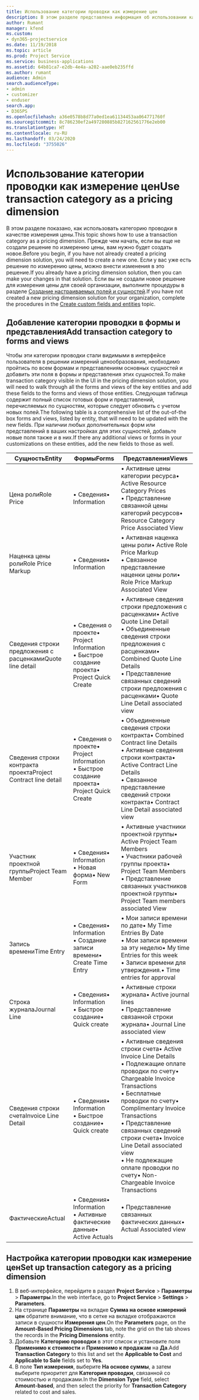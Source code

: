 ```yaml
---
title: Использование категории проводки как измерение цен
description: В этом разделе представлена информация об использовании категории проводки в качестве измерения цены.
author: Rumant
manager: kfend
ms.custom:
- dyn365-projectservice
ms.date: 11/19/2018
ms.topic: article
ms.prod: Project Service
ms.service: business-applications
ms.assetid: 64b81ca7-e2db-4e4a-a202-aae0eb235ffd
ms.author: rumant
audience: Admin
search.audienceType:
- admin
- customizer
- enduser
search.app:
- D365PS
ms.openlocfilehash: a36e0578b8d77a0ed1ea61134453aa064771760f
ms.sourcegitcommit: 8c786230ef2a497280885b827162561776e2eb00
ms.translationtype: HT
ms.contentlocale: ru-RU
ms.lasthandoff: 03/24/2020
ms.locfileid: "3755026"
---
```

# <a name="use-transaction-category-as-a-pricing-dimension"></a><span data-ttu-id="29208-103">Использование категории проводки как измерение цен</span><span class="sxs-lookup"><span data-stu-id="29208-103">Use transaction category as a pricing dimension</span></span>
<span data-ttu-id="29208-104">В этом разделе показано, как использовать категорию проводки в качестве измерения цены.</span><span class="sxs-lookup"><span data-stu-id="29208-104">This topic shows how to use a transaction category as a pricing dimension.</span></span> <span data-ttu-id="29208-105">Прежде чем начать, если вы еще не создали решение по измерению цены, вам нужно будет создать новое.</span><span class="sxs-lookup"><span data-stu-id="29208-105">Before you begin, if you have not already created a pricing dimension solution, you will need to create a new one.</span></span> <span data-ttu-id="29208-106">Если у вас уже есть решение по измерению цены, можно внести изменения в это решение.</span><span class="sxs-lookup"><span data-stu-id="29208-106">If you already have a pricing dimension solution, then you can make your changes in that solution.</span></span> <span data-ttu-id="29208-107">Если вы не создали новое решение для измерения цены для своей организации, выполните процедуры в разделе [Создание настраиваемых полей и сущностей](create-custom-fields-entities.md).</span><span class="sxs-lookup"><span data-stu-id="29208-107">If you have not created a new pricing dimension solution for your organization, complete the procedures in the [Create custom fields and entities](create-custom-fields-entities.md) topic.</span></span>

## <a name="add-transaction-category-to-forms-and-views"></a><span data-ttu-id="29208-108">Добавление категории проводки в формы и представления</span><span class="sxs-lookup"><span data-stu-id="29208-108">Add transaction category to forms and views</span></span>
<span data-ttu-id="29208-109">Чтобы эти категории проводки стали видимыми в интерфейсе пользователя в решении измерений ценообразования, необходимо пройтись по всем формам и представлениям основных сущностей и добавить эти поля в формы и представления этих сущностей.</span><span class="sxs-lookup"><span data-stu-id="29208-109">To make transaction category visible in the UI in the pricing dimension solution, you will need to walk through all the forms and views of the key entities and add these fields to the forms and views of those entities.</span></span>
<span data-ttu-id="29208-110">Следующая таблица содержит полный список готовых форм и представлений, перечисляемых по сущностям, которые следует обновить с учетом новых полей.</span><span class="sxs-lookup"><span data-stu-id="29208-110">The following table is a comprehensive list of the out-of-the box forms and views, listed by entity, that will need to be updated with the new fields.</span></span> <span data-ttu-id="29208-111">При наличии любых дополнительных форм или представлений в ваших настройках для этих сущностей, добавьте новые поля также и в них.</span><span class="sxs-lookup"><span data-stu-id="29208-111">If there any additional views or forms in your customizations on these entities, add the new fields to those as well.</span></span>

|  <span data-ttu-id="29208-112">Сущность</span><span class="sxs-lookup"><span data-stu-id="29208-112">Entity</span></span>        | <span data-ttu-id="29208-113">Формы</span><span class="sxs-lookup"><span data-stu-id="29208-113">Forms</span></span>     |<span data-ttu-id="29208-114">Представления</span><span class="sxs-lookup"><span data-stu-id="29208-114">Views</span></span>        |
| ------------------------------|---------------------------------|----------------------------------|
|  <span data-ttu-id="29208-115">Цена роли</span><span class="sxs-lookup"><span data-stu-id="29208-115">Role Price</span></span>|<span data-ttu-id="29208-116">• Сведения</span><span class="sxs-lookup"><span data-stu-id="29208-116">• Information</span></span> |<span data-ttu-id="29208-117">• Активные цены категории ресурса</span><span class="sxs-lookup"><span data-stu-id="29208-117">• Active Resource Category Prices</span></span><br> <span data-ttu-id="29208-118">• Представление связанной цены категорий ресурсов</span><span class="sxs-lookup"><span data-stu-id="29208-118">• Resource Category Price Associated View</span></span>|
|  <span data-ttu-id="29208-119">Наценка цены роли</span><span class="sxs-lookup"><span data-stu-id="29208-119">Role Price Markup</span></span>|<span data-ttu-id="29208-120">• Сведения</span><span class="sxs-lookup"><span data-stu-id="29208-120">• Information</span></span>|<span data-ttu-id="29208-121">• Активная наценка цены роли</span><span class="sxs-lookup"><span data-stu-id="29208-121">• Active Role Price Markup</span></span><br><span data-ttu-id="29208-122">• Связанное представление наценки цены роли</span><span class="sxs-lookup"><span data-stu-id="29208-122">• Role Price Markup Associated View</span></span>|
|  <span data-ttu-id="29208-123">Сведения строки предложения с расценками</span><span class="sxs-lookup"><span data-stu-id="29208-123">Quote line detail</span></span>|<span data-ttu-id="29208-124">• Сведения о проекте</span><span class="sxs-lookup"><span data-stu-id="29208-124">• Project Information</span></span><br><span data-ttu-id="29208-125">• Быстрое создание проекта</span><span class="sxs-lookup"><span data-stu-id="29208-125">• Project Quick Create</span></span>|<span data-ttu-id="29208-126">• Активные сведения строки предложения с расценками</span><span class="sxs-lookup"><span data-stu-id="29208-126">• Active Quote Line Detail</span></span><br><span data-ttu-id="29208-127">• Объединенные сведения строки предложения с расценками</span><span class="sxs-lookup"><span data-stu-id="29208-127">• Combined Quote Line Details</span></span><br><span data-ttu-id="29208-128">• Представление связанных сведений строки предложения с расценками</span><span class="sxs-lookup"><span data-stu-id="29208-128">• Quote Line Detail associated view</span></span>|
|  <span data-ttu-id="29208-129">Сведения строки контракта проекта</span><span class="sxs-lookup"><span data-stu-id="29208-129">Project Contract line detail</span></span>|<span data-ttu-id="29208-130">• Сведения о проекте</span><span class="sxs-lookup"><span data-stu-id="29208-130">• Project Information</span></span><br><span data-ttu-id="29208-131">• Быстрое создание проекта</span><span class="sxs-lookup"><span data-stu-id="29208-131">• Project Quick Create</span></span>|<span data-ttu-id="29208-132">• Объединенные сведения строки контракта</span><span class="sxs-lookup"><span data-stu-id="29208-132">• Combined Contract line Details</span></span><br><span data-ttu-id="29208-133">• Активные сведения строки контракта</span><span class="sxs-lookup"><span data-stu-id="29208-133">• Active Contract Line Details</span></span><br><span data-ttu-id="29208-134">• Связанное представление сведений строки контракта</span><span class="sxs-lookup"><span data-stu-id="29208-134">• Contract Line Detail associated view</span></span>|
|  <span data-ttu-id="29208-135">Участник проектной группы</span><span class="sxs-lookup"><span data-stu-id="29208-135">Project Team Member</span></span>|<span data-ttu-id="29208-136">• Сведения</span><span class="sxs-lookup"><span data-stu-id="29208-136">• Information</span></span><br><span data-ttu-id="29208-137">• Новая форма</span><span class="sxs-lookup"><span data-stu-id="29208-137">• New Form</span></span>|<span data-ttu-id="29208-138">• Активные участники проектной группы</span><span class="sxs-lookup"><span data-stu-id="29208-138">• Active Project Team Members</span></span><br><span data-ttu-id="29208-139">• Участники рабочей группы проекта</span><span class="sxs-lookup"><span data-stu-id="29208-139">• Project Team Members</span></span><br><span data-ttu-id="29208-140">• Представление связанных участников проектной группы</span><span class="sxs-lookup"><span data-stu-id="29208-140">• Project Team members associated View</span></span>|
|  <span data-ttu-id="29208-141">Запись времени</span><span class="sxs-lookup"><span data-stu-id="29208-141">Time Entry</span></span>|<span data-ttu-id="29208-142">• Сведения</span><span class="sxs-lookup"><span data-stu-id="29208-142">• Information</span></span><br><span data-ttu-id="29208-143">• Создание записи времени</span><span class="sxs-lookup"><span data-stu-id="29208-143">• Create Time Entry</span></span>|<span data-ttu-id="29208-144">• Мои записи времени по дате</span><span class="sxs-lookup"><span data-stu-id="29208-144">• My Time Entries By Date</span></span><br><span data-ttu-id="29208-145">• Мои записи времени за эту неделю</span><span class="sxs-lookup"><span data-stu-id="29208-145">• My time Entries for this week</span></span><br><span data-ttu-id="29208-146">• Записи времени для утверждения.</span><span class="sxs-lookup"><span data-stu-id="29208-146">• Time entries for approval</span></span>|
|  <span data-ttu-id="29208-147">Строка журнала</span><span class="sxs-lookup"><span data-stu-id="29208-147">Journal Line</span></span>|<span data-ttu-id="29208-148">• Сведения</span><span class="sxs-lookup"><span data-stu-id="29208-148">• Information</span></span><br><span data-ttu-id="29208-149">• Быстрое создание</span><span class="sxs-lookup"><span data-stu-id="29208-149">• Quick create</span></span>|<span data-ttu-id="29208-150">• Активные строки журнала</span><span class="sxs-lookup"><span data-stu-id="29208-150">• Active journal lines</span></span><br><span data-ttu-id="29208-151">• Представление связанной строки журнала</span><span class="sxs-lookup"><span data-stu-id="29208-151">• Journal Line associated view</span></span>|
|  <span data-ttu-id="29208-152">Сведения строки счета</span><span class="sxs-lookup"><span data-stu-id="29208-152">Invoice Line Detail</span></span>|<span data-ttu-id="29208-153">• Сведения</span><span class="sxs-lookup"><span data-stu-id="29208-153">• Information</span></span><br><span data-ttu-id="29208-154">• Быстрое создание</span><span class="sxs-lookup"><span data-stu-id="29208-154">• Quick create</span></span>|<span data-ttu-id="29208-155">• Активные сведения строки счета</span><span class="sxs-lookup"><span data-stu-id="29208-155">• Active Invoice Line Details</span></span><br><span data-ttu-id="29208-156">• Подлежащие оплате проводки по счету</span><span class="sxs-lookup"><span data-stu-id="29208-156">• Chargeable Invoice Transactions</span></span><br><span data-ttu-id="29208-157">• Бесплатные проводки по счету</span><span class="sxs-lookup"><span data-stu-id="29208-157">• Complimentary Invoice Transactions</span></span><br><span data-ttu-id="29208-158">• Представление связанных сведений строки счета</span><span class="sxs-lookup"><span data-stu-id="29208-158">• Invoice Line Detail associated view</span></span><br><span data-ttu-id="29208-159">• Не подлежащие оплате проводки по счету</span><span class="sxs-lookup"><span data-stu-id="29208-159">• Non-Chargeable Invoice Transactions</span></span>|
|  <span data-ttu-id="29208-160">Фактические</span><span class="sxs-lookup"><span data-stu-id="29208-160">Actual</span></span>|<span data-ttu-id="29208-161">• Сведения</span><span class="sxs-lookup"><span data-stu-id="29208-161">• Information</span></span><br><span data-ttu-id="29208-162">• Активные фактические данные</span><span class="sxs-lookup"><span data-stu-id="29208-162">• Active Actuals</span></span>|<span data-ttu-id="29208-163">• Представление связанных фактических данных</span><span class="sxs-lookup"><span data-stu-id="29208-163">• Actual Associated view</span></span>|

## <a name="set-up-transaction-category-as-a-pricing-dimension"></a><span data-ttu-id="29208-164">Настройка категории проводки как измерение цен</span><span class="sxs-lookup"><span data-stu-id="29208-164">Set up transaction category as a pricing dimension</span></span>

1. <span data-ttu-id="29208-165">В веб-интерфейсе, перейдите в раздел **Project Service** > **Параметры** > **Параметры**.</span><span class="sxs-lookup"><span data-stu-id="29208-165">In the web interface, go to **Project Service** > **Settings** > **Parameters**.</span></span> 
2. <span data-ttu-id="29208-166">На странице **Параметры** на вкладке **Сумма на основе измерений цен** обратите внимание, что в сетке на вкладке отображаются записи в сущности **Измерения цен**.</span><span class="sxs-lookup"><span data-stu-id="29208-166">On the **Parameters** page, on the **Amount-Based Pricing Dimensions** tab, note the grid on the tab shows the records in the **Pricing Dimensions** entity.</span></span>
3. <span data-ttu-id="29208-167">Добавьте **Категорию проводки** в этот список и установите поля **Применимо к стоимости** и **Применимо к продажам** на **Да**.</span><span class="sxs-lookup"><span data-stu-id="29208-167">Add **Transaction Category** to this list and set the **Applicable to Cost** and **Applicable to Sale** fields set to **Yes**.</span></span>
4. <span data-ttu-id="29208-168">В поле **Тип измерения**, выберите **На основе суммы**, а затем выберите приоритет для **Категория проводки**, связанной со стоимостью и продажами.</span><span class="sxs-lookup"><span data-stu-id="29208-168">In the **Dimension Type** field, select **Amount-based**, and then select the priority for **Transaction Category** related to cost and sales.</span></span>
